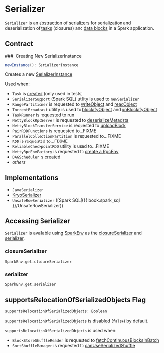 # Serializer

`Serializer` is an [abstraction](#contract) of [serializers](#implementations) for serialization and deserialization of [tasks](#SparkEnv-closureSerializer) (closures) and [data blocks](#SparkEnv-serializer) in a Spark application.

## Contract

### <span id="newInstance"> Creating New SerializerInstance

```scala
newInstance(): SerializerInstance
```

Creates a new [SerializerInstance](SerializerInstance.md)

Used when:

* `Task` is [created](../scheduler/Task.md#serializedTaskMetrics) (only used in tests)
* `SerializerSupport` (Spark SQL) utility is used to `newSerializer`
* `RangePartitioner` is requested to [writeObject](../rdd/RangePartitioner.md#writeObject) and [readObject](../rdd/RangePartitioner.md#readObject)
* `TorrentBroadcast` utility is used to [blockifyObject](../core/TorrentBroadcast.md#blockifyObject) and [unBlockifyObject](../core/TorrentBroadcast.md#unBlockifyObject)
* `TaskRunner` is requested to [run](../executor/TaskRunner.md#run)
* `NettyBlockRpcServer` is requested to [deserializeMetadata](../storage/NettyBlockRpcServer.md#deserializeMetadata)
* `NettyBlockTransferService` is requested to [uploadBlock](../storage/NettyBlockTransferService.md#uploadBlock)
* `PairRDDFunctions` is requested to...FIXME
* `ParallelCollectionPartition` is requested to...FIXME
* `RDD` is requested to...FIXME
* `ReliableCheckpointRDD` utility is used to...FIXME
* `NettyRpcEnvFactory` is requested to [create a RpcEnv](../rpc/NettyRpcEnvFactory.md#create)
* `DAGScheduler` is [created](../scheduler/DAGScheduler.md#closureSerializer)
* _others_

## Implementations

* `JavaSerializer`
* [KryoSerializer](KryoSerializer.md)
* `UnsafeRowSerializer` ([Spark SQL]({{ book.spark_sql }}/UnsafeRowSerializer))

## Accessing Serializer

`Serializer` is available using [SparkEnv](../SparkEnv.md) as the [closureSerializer](../SparkEnv.md#closureSerializer) and [serializer](../SparkEnv.md#serializer).

### <span id="SparkEnv-closureSerializer"> closureSerializer

```scala
SparkEnv.get.closureSerializer
```

### <span id="SparkEnv-serializer"> serializer

```scala
SparkEnv.get.serializer
```

## <span id="supportsRelocationOfSerializedObjects"> supportsRelocationOfSerializedObjects Flag

```scala
supportsRelocationOfSerializedObjects: Boolean
```

`supportsRelocationOfSerializedObjects` is disabled (`false`) by default.

`supportsRelocationOfSerializedObjects` is used when:

* `BlockStoreShuffleReader` is requested to [fetchContinuousBlocksInBatch](../shuffle/BlockStoreShuffleReader.md#fetchContinuousBlocksInBatch)
* `SortShuffleManager` is requested to [canUseSerializedShuffle](../shuffle/SortShuffleManager.md#canUseSerializedShuffle)
